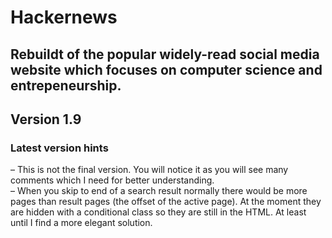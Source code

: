 # Hackernews 
## Rebuildt of the popular widely-read social media website which focuses on computer science and entrepeneurship.
## Version 1.9

### Latest version hints
– This is not the final version. You will notice it as you will see many comments which I need for better understanding.<br/>
– When you skip to end of a search result normally there would be more pages than result pages (the offset of the active page). At the moment they are hidden with a conditional class so they are still in the HTML. At least until I find a more elegant solution.
